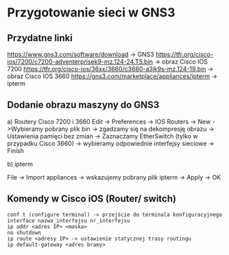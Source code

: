 # Przygotowanie sieci w GNS3

## Przydatne linki

https://www.gns3.com/software/download -> GNS3
https://tfr.org/cisco-ios/7200/c7200-adventerprisek9-mz.124-24.T5.bin -> obraz Cisco IOS 7200
https://tfr.org/cisco-ios/36xx/3660/c3660-a3jk9s-mz.124-19.bin -> obraz Cisco IOS 3660
https://gns3.com/marketplace/appliances/ipterm -> ipterm

## Dodanie obrazu maszyny do GNS3
a) Routery Cisco 7200 i 3660
Edit -> Preferences -> IOS Routers -> New ->Wybieramy pobrany plik bin -> zgadzamy się na dekompresję obrazu -> Ustawienia pamięci bez zmian 
->  Zaznaczamy EtherSwitch (tylko w przypadku Cisco 3660) -> wybieramy odpowiednie interfejsy sieciowe -> Finish

b) ipterm

File -> Import appliances -> wskazujemy pobrany plik ipterm -> Apply -> OK

## Komendy w Cisco iOS (Router/ switch)

```
conf t (configure terminal) -> przejście do terminala konfiguracyjnego
interface nazwa_interfejsu nr_interfejsu
ip addr <adres IP> <maska>
no shutdown
ip route <adresy IP> -> ustawienie statycznej trasy routingu
ip default-gateway <adres bramy>

```
